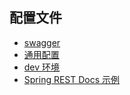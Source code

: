 ## 配置文件
* [swagger](..%2F..%2Fbulade-donor-application%2Fsrc%2Fmain%2Fresources%2Fapplication-swagger.yml)
* [通用配置](..%2F..%2Fbulade-donor-application%2Fsrc%2Fmain%2Fresources%2Fapplication.yml)
* [dev 环境](..%2F..%2Fbulade-donor-application%2Fsrc%2Fmain%2Fresources%2Fapplication-dev.yml)
* [Spring REST Docs 示例](..%2F..%2Fbulade-donor-application%2Fsrc%2Fmain%2Fasciidoc%2Findex.adoc)
